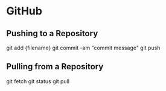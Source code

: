# GitHub

## Pushing to a Repository
git add {filename}
git commit -am "commit message"
git push

## Pulling from a Repository
git fetch
git status
git pull